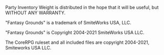 Party Inventory Weight is distributed in the hope that it will be useful, but WITHOUT ANY WARRANTY.

"Fantasy Grounds" is a trademark of SmiteWorks USA, LLC.

"Fantasy Grounds" is Copyright 2004-2021 SmiteWorks USA LLC.

The CoreRPG ruleset and all included files are copyright 2004-2021, Smiteworks USA LLC.
